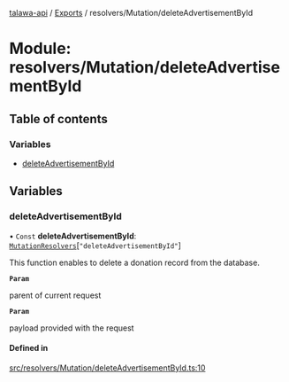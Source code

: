 [talawa-api](../README.md) / [Exports](../modules.md) / resolvers/Mutation/deleteAdvertisementById

# Module: resolvers/Mutation/deleteAdvertisementById

## Table of contents

### Variables

- [deleteAdvertisementById](resolvers_Mutation_deleteAdvertisementById.md#deleteadvertisementbyid)

## Variables

### deleteAdvertisementById

• `Const` **deleteAdvertisementById**: [`MutationResolvers`](types_generatedGraphQLTypes.md#mutationresolvers)[``"deleteAdvertisementById"``]

This function enables to delete a donation record from the database.

**`Param`**

parent of current request

**`Param`**

payload provided with the request

#### Defined in

[src/resolvers/Mutation/deleteAdvertisementById.ts:10](https://github.com/PalisadoesFoundation/talawa-api/blob/3677888/src/resolvers/Mutation/deleteAdvertisementById.ts#L10)
